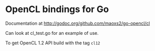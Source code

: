 OpenCL bindings for Go
======================

Documentation at <http://godoc.org/github.com/maoxs2/go-opencl/cl>

Can look at cl_test.go for an example of use.

To get OpenCL 1.2 API build with the tag `cl12`
